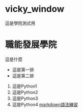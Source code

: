 # vicky_window
這是學院測式用
# 職能發展學院

這是什麼 

- 這是第一排
- 這是第二排

1. 這是Python1
2. 這是Python2
3. 這是Python3
4. 這是Python4
[markdown語法練習](./markdown練習/README.md)